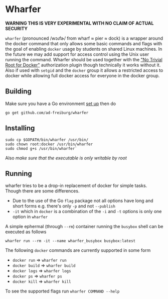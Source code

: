 Wharfer
=======
**WARNING THIS IS VERY EXPERIMENTAL WITH NO CLAIM OF ACTUAL SECURITY**

`wharfer` (pronounced /wɔɹfɚ/ from wharf ≈ pier ≈ dock) is a wrapper around the
docker command that only allows some basic commands and flags with the goal of
enabling `docker` usage by students on shared Linux machines. In the future we
may add support for access control using the Unix user running the command.
Wharfer should be used together with the ["No Trivial Root for
Docker"](https://github.com/ad-freiburg/docker-no-trivial-root) authorization
plugin though technically it works without it. Also if used with `setgid`
and the `docker` group it allows a restricted access to docker while allowing
full docker access for everyone in the docker group.

Building
--------
Make sure you have a Go environment [set up](https://golang.org/doc/install)
then do

    go get github.com/ad-freiburg/wharfer

Installing
----------

    sudo cp $GOPATH/bin/wharfer /usr/bin/
    sudo chown root:docker /usr/bin/wharfer 
    sudo chmod g+s /usr/bin/wharfer`

Also *make sure that the executable is only writable by root*

Running
------
wharfer tries to be a drop-in replacement of docker for simple tasks. Though
there are some differences.

- Due to the use of the Go `flag` package not all options have long and short
  forms e.g. there's only `-p` and not `--publish`
- `-it` which in `docker` is a combination of the `-i` and `-t` options is only
  one option in `wharfer`

A simple ephermal (through `--rm`) container running the `busybox` shell can be
executed as follows

    wharfer run --rm -it --name wharfer_busybox busybox:latest

The following `docker` commands are currently supported in some form

- `docker run` ⇒ `wharfer run`
- `docker build` ⇒ `wharfer build`
- `docker logs` ⇒ `wharfer logs`
- `docker ps` ⇒ `wharfer ps`
- `docker kill` ⇒ `wharfer kill`

To see the supported flags run `wharfer COMMAND --help`

